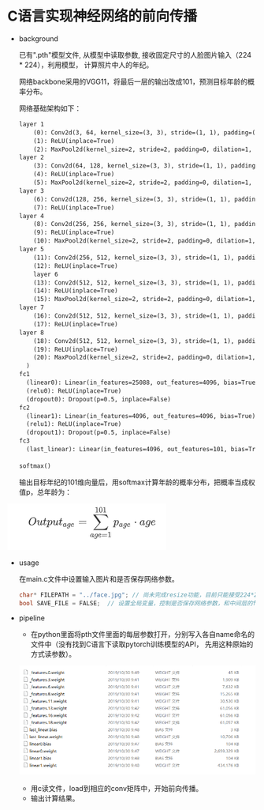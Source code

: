 # C语言实现神经网络的前向传播
* background

  已有".pth"模型文件,  从模型中读取参数, 接收固定尺寸的人脸图片输入（224 * 224），利用模型， 计算照片中人的年纪。

  网络backbone采用的VGG11，将最后一层的输出改成101，预测目标年龄的概率分布。

  网络基础架构如下：

  ```markdown
  layer 1
      (0): Conv2d(3, 64, kernel_size=(3, 3), stride=(1, 1), padding=(1, 1))
      (1): ReLU(inplace=True) 
      (2): MaxPool2d(kernel_size=2, stride=2, padding=0, dilation=1, ceil_mode=False)
  layer 2   
      (3): Conv2d(64, 128, kernel_size=(3, 3), stride=(1, 1), padding=(1, 1))
      (4): ReLU(inplace=True)
      (5): MaxPool2d(kernel_size=2, stride=2, padding=0, dilation=1, ceil_mode=False)
  layer 3
      (6): Conv2d(128, 256, kernel_size=(3, 3), stride=(1, 1), padding=(1, 1))
      (7): ReLU(inplace=True)
  layer 4
      (8): Conv2d(256, 256, kernel_size=(3, 3), stride=(1, 1), padding=(1, 1))
      (9): ReLU(inplace=True)
      (10): MaxPool2d(kernel_size=2, stride=2, padding=0, dilation=1, ceil_mode=False)
  layer 5
      (11): Conv2d(256, 512, kernel_size=(3, 3), stride=(1, 1), padding=(1, 1))
      (12): ReLU(inplace=True)
      layer 6
      (13): Conv2d(512, 512, kernel_size=(3, 3), stride=(1, 1), padding=(1, 1))
      (14): ReLU(inplace=True)
      (15): MaxPool2d(kernel_size=2, stride=2, padding=0, dilation=1, ceil_mode=False)
  layer 7
      (16): Conv2d(512, 512, kernel_size=(3, 3), stride=(1, 1), padding=(1, 1))
      (17): ReLU(inplace=True)
  layer 8
      (18): Conv2d(512, 512, kernel_size=(3, 3), stride=(1, 1), padding=(1, 1))
      (19): ReLU(inplace=True)
      (20): MaxPool2d(kernel_size=2, stride=2, padding=0, dilation=1, ceil_mode=False)
    )
  fc1 
    (linear0): Linear(in_features=25088, out_features=4096, bias=True)
    (relu0): ReLU(inplace=True)
    (dropout0): Dropout(p=0.5, inplace=False)
  fc2
    (linear1): Linear(in_features=4096, out_features=4096, bias=True)
    (relu1): ReLU(inplace=True)
    (dropout1): Dropout(p=0.5, inplace=False)
  fc3
    (last_linear): Linear(in_features=4096, out_features=101, bias=True)
  
  softmax()
  ```

  输出目标年纪的101维向量后，用softmax计算年龄的概率分布，把概率当成权值p，总年龄为：

![](pics/QQ截图20191101125416.png)

* usage

  在main.c文件中设置输入图片和是否保存网络参数。

  ```cpp
  char* FILEPATH = "../face.jpg"; // 尚未完成resize功能，目前只能接受224*224*3的图片输入
  bool SAVE_FILE = FALSE;  // 设置全局变量，控制是否保存网络参数，和中间层的feature map
  ```
  
* pipeline

  * 在python里面将pth文件里面的每层参数打开，分别写入各自name命名的文件中（没有找到C语言下读取pytorch训练模型的API， 先用这种原始的方式读参数）。

  ![](pics/QQ截图20191101152707.png)
  * 用c读文件，load到相应的conv矩阵中，开始前向传播。
  * 输出计算结果。
  